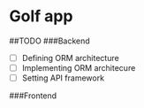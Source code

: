 # Golf app 

##TODO
###Backend 
- [ ] Defining ORM architecture 
- [ ] Implementing ORM architecure 
- [ ] Setting API framework

###Frontend